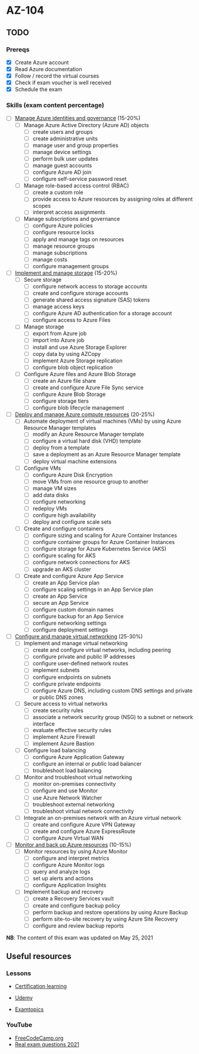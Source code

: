 # AZ-104

## TODO

### Prereqs  

- [X] Create Azure account  
- [X] Read Azure documentation  
- [X] Follow / record the virtual courses  
- [X] Check if exam voucher is well received  
- [X] Schedule the exam    

### Skills (exam content percentage)

- [ ] [Manage Azure identities and governance](./01-manage-azure-identities-and-governance/README.md) (15-20%)  
  - [ ] Manage Azure Active Directory (Azure AD) objects  
    - [ ] create users and groups  
    - [ ] create administrative units  
    - [ ] manage user and group properties  
    - [ ] manage device settings  
    - [ ] perform bulk user updates  
    - [ ] manage guest accounts  
    - [ ] configure Azure AD join  
    - [ ] configure self-service password reset  
  - [ ] Manage role-based access control (RBAC)  
    - [ ] create a custom role  
    - [ ] provide access to Azure resources by assigning roles at different scopes  
    - [ ] interpret access assignments  
  - [ ] Manage subscriptions and governance  
    - [ ] configure Azure policies  
    - [ ] configure resource locks  
    - [ ] apply and manage tags on resources  
    - [ ] manage resource groups  
    - [ ] manage subscriptions  
    - [ ] manage costs  
    - [ ] configure management groups  

- [ ] [Implement and manage storage](./02-implement-and-manage-storage/README.md) (15-20%)  
  - [ ] Secure storage  
    - [ ] configure network access to storage accounts  
    - [ ] create and configure storage accounts  
    - [ ] generate shared access signature (SAS) tokens  
    - [ ] manage access keys  
    - [ ] configure Azure AD authentication for a storage account  
    - [ ] configure access to Azure Files  
  - [ ] Manage storage  
    - [ ] export from Azure job  
    - [ ] import into Azure job  
    - [ ] install and use Azure Storage Explorer  
    - [ ] copy data by using AZCopy  
    - [ ] implement Azure Storage replication  
    - [ ] configure blob object replication  
  - [ ] Configure Azure files and Azure Blob Storage  
    - [ ] create an Azure file share  
    - [ ] create and configure Azure File Sync service  
    - [ ] configure Azure Blob Storage  
    - [ ] configure storage tiers  
    - [ ] configure blob lifecycle management  

- [ ] [Deploy and manage Azure compute resources](./03-deploy-and-manage-azure-compute-resources/README.md) (20-25%)  
  - [ ] Automate deployment of virtual machines (VMs) by using Azure Resource Manager templates  
    - [ ] modify an Azure Resource Manager template  
    - [ ] configure a virtual hard disk (VHD) template  
    - [ ] deploy from a template  
    - [ ] save a deployment as an Azure Resource Manager template  
    - [ ] deploy virtual machine extensions  
  - [ ] Configure VMs  
    - [ ] configure Azure Disk Encryption  
    - [ ] move VMs from one resource group to another  
    - [ ] manage VM sizes  
    - [ ] add data disks  
    - [ ] configure networking  
    - [ ] redeploy VMs  
    - [ ] configure high availability  
    - [ ] deploy and configure scale sets  
  - [ ] Create and configure containers  
    - [ ] configure sizing and scaling for Azure Container Instances  
    - [ ] configure container groups for Azure Container Instances  
    - [ ] configure storage for Azure Kubernetes Service (AKS)  
    - [ ] configure scaling for AKS  
    - [ ] configure network connections for AKS  
    - [ ] upgrade an AKS cluster  
  - [ ] Create and configure Azure App Service  
    - [ ] create an App Service plan  
    - [ ] configure scaling settings in an App Service plan  
    - [ ] create an App Service  
    - [ ] secure an App Service  
    - [ ] configure custom domain names  
    - [ ] configure backup for an App Service  
    - [ ] configure networking settings  
    - [ ] configure deployment settings  

- [ ] [Configure and manage virtual networking](./04-configure-and-manage-virtual-networking/README.md) (25-30%)  
  - [ ] Implement and manage virtual networking  
    - [ ] create and configure virtual networks, including peering  
    - [ ] configure private and public IP addresses  
    - [ ] configure user-defined network routes  
    - [ ] implement subnets  
    - [ ] configure endpoints on subnets  
    - [ ] configure private endpoints  
    - [ ] configure Azure DNS, including custom DNS settings and private or public DNS zones  
  - [ ] Secure access to virtual networks  
    - [ ] create security rules  
    - [ ] associate a network security group (NSG) to a subnet or network interface  
    - [ ] evaluate effective security rules  
    - [ ] implement Azure Firewall  
    - [ ] implement Azure Bastion  
  - [ ] Configure load balancing  
    - [ ] configure Azure Application Gateway  
    - [ ] configure an internal or public load balancer  
    - [ ] troubleshoot load balancing  
  - [ ] Monitor and troubleshoot virtual networking  
    - [ ] monitor on-premises connectivity  
    - [ ] configure and use Monitor  
    - [ ] use Azure Network Watcher  
    - [ ] troubleshoot external networking  
    - [ ] troubleshoot virtual network connectivity  
  - [ ] Integrate an on-premises network with an Azure virtual network  
    - [ ] create and configure Azure VPN Gateway  
    - [ ] create and configure Azure ExpressRoute  
    - [ ] configure Azure Virtual WAN  

- [ ] [Monitor and back up Azure resources](./05-monitor-and-backup-azure-resources/README.md) (10-15%)  
  - [ ] Monitor resources by using Azure Monitor  
    - [ ] configure and interpret metrics  
    - [ ] configure Azure Monitor logs  
    - [ ] query and analyze logs  
    - [ ] set up alerts and actions  
    - [ ] configure Application Insights  
  - [ ] Implement backup and recovery  
    - [ ] create a Recovery Services vault  
    - [ ] create and configure backup policy  
    - [ ] perform backup and restore operations by using Azure Backup  
    - [ ] perform site-to-site recovery by using Azure Site Recovery  
    - [ ] configure and review backup reports  

**NB**: The content of this exam was updated on May 25, 2021  

## Useful resources

### Lessons

- [Certification learning](https://docs.microsoft.com/en-us/learn/certifications/exams/az-104)  

- [Udemy](https://www.udemy.com/course/az-100-skylines-academy)

- [Examtopics](https://www.examtopics.com/exams/microsoft/az-104/)  

### YouTube

- [FreeCodeCamp.org](https://www.youtube.com/watch?v=10PbGbTUSAg&ab_channel=freeCodeCamp.org)  
- [Real exam questions 2021](https://www.youtube.com/watch?v=IbqevkIGR_k&ab_channel=T3P-TechnologyToThePoint)  